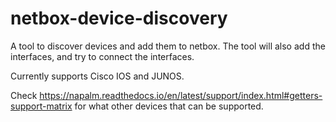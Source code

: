 # netbox-device-discovery
A tool to discover devices and add them to netbox. The tool will also add the interfaces, and try to connect the interfaces.

Currently supports Cisco IOS and JUNOS. 

Check https://napalm.readthedocs.io/en/latest/support/index.html#getters-support-matrix for what other devices that can be supported.
